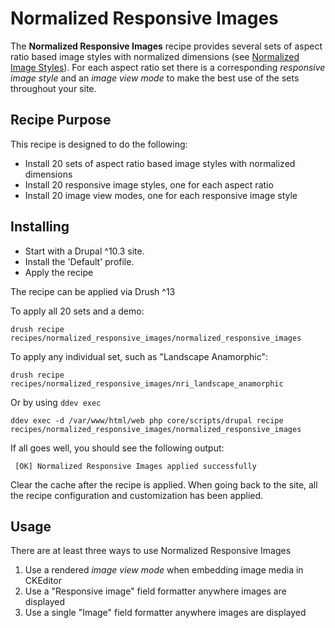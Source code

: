 # Normalized Responsive Images
The **Normalized Responsive Images** recipe provides several sets of aspect ratio based image styles with normalized dimensions (see [Normalized Image Styles](https://www.drupal.org/project/normalized_image_styles)). For each aspect ratio set there is a corresponding _responsive image style_ and an _image view mode_ to make the best use of the sets throughout your site.

## Recipe Purpose
This recipe is designed to do the following:

- Install 20 sets of aspect ratio based image styles with normalized dimensions
- Install 20 responsive image styles, one for each aspect ratio
- Install 20 image view modes, one for each responsive image style

## Installing
- Start with a Drupal ^10.3 site.
- Install the 'Default' profile.
- Apply the recipe

The recipe can be applied via Drush ^13

To apply all 20 sets and a demo:

```shell
drush recipe recipes/normalized_responsive_images/normalized_responsive_images
```

To apply any individual set, such as "Landscape Anamorphic":

```shell
drush recipe recipes/normalized_responsive_images/nri_landscape_anamorphic
```

Or by using `ddev exec`

```shell
ddev exec -d /var/www/html/web php core/scripts/drupal recipe recipes/normalized_responsive_images/normalized_responsive_images
```

If all goes well, you should see the following output:

```shell
 [OK] Normalized Responsive Images applied successfully
```

Clear the cache after the recipe is applied. When going back to the site,
all the recipe configuration and customization has been applied.

## Usage
There are at least three ways to use Normalized Responsive Images
1. Use a rendered _image view mode_ when embedding image media in CKEditor
2. Use a "Responsive image" field formatter anywhere images are displayed
3. Use a single "Image" field formatter anywhere images are displayed